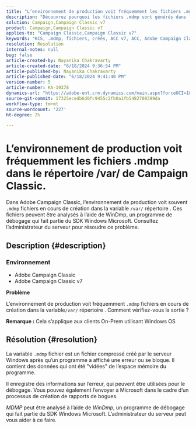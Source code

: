 ```yaml
---
title: "L’environnement de production voit fréquemment les fichiers .mdmp dans le répertoire /var/ de Campaign Classic"
description: "Découvrez pourquoi les fichiers .mdmp sont générés dans le répertoire /var de Adobe Campaign Classic. Reportez-vous à l’administrateur du serveur."
solution: Campaign,Campaign Classic v7
product: Campaign,Campaign Classic v7
applies-to: "Campaign Classic,Campaign Classic v7"
keywords: "KCS, .mdmp, fichiers, créés, ACC v7, ACC, Adobe Campaign Classic, Adobe Campaign Classic v7, FAQ"
resolution: Resolution
internal-notes: null
bug: false
article-created-by: Nayanika Chakravarty
article-created-date: "6/18/2024 9:36:54 PM"
article-published-by: Nayanika Chakravarty
article-published-date: "6/18/2024 9:41:40 PM"
version-number: 5
article-number: KA-19378
dynamics-url: "https://adobe-ent.crm.dynamics.com/main.aspx?forceUCI=1&pagetype=entityrecord&etn=knowledgearticle&id=e082efdf-ba2d-ef11-840a-000d3a5b439f"
source-git-commit: 17325ecedb6d0fc9455c2fb0a1fb5482709399da
workflow-type: tm+mt
source-wordcount: '227'
ht-degree: 2%

---
```


# L’environnement de production voit fréquemment les fichiers .mdmp dans le répertoire /var/ de Campaign Classic.


Dans Adobe Campaign Classic, l’environnement de production voit souvent `.mdmp` fichiers en cours de création dans la variable `/var/` répertoire . Ces fichiers peuvent être analysés à l’aide de WinDmp, un programme de débogage qui fait partie du SDK Windows Microsoft. Consultez l’administrateur du serveur pour résoudre ce problème.

## Description {#description}


### <b>Environnement</b>

- Adobe Campaign Classic
- Adobe Campaign Classic v7


<b>Problème</b>

L’environnement de production voit fréquemment `.mdmp` fichiers en cours de création dans la variable`/var/` répertoire . Comment vérifiez-vous la sortie ?

<b>Remarque :</b> Cela s’applique aux clients On-Prem utilisant Windows OS


## Résolution {#resolution}


La variable `.mdmp` fichier est un fichier compressé créé par le serveur Windows après qu’un programme a affiché une erreur ou se bloque. Il contient des données qui ont été &quot;vidées&quot; de l’espace mémoire du programme.

Il enregistre des informations sur l’erreur, qui peuvent être utilisées pour le débogage. Vous pouvez également l’envoyer à Microsoft dans le cadre d’un processus de création de rapports de bogues.

*MDMP* peut être analysé à l’aide de *WinDmp*, un programme de débogage qui fait partie du SDK Windows Microsoft. L’administrateur du serveur peut vous aider à ce faire.
